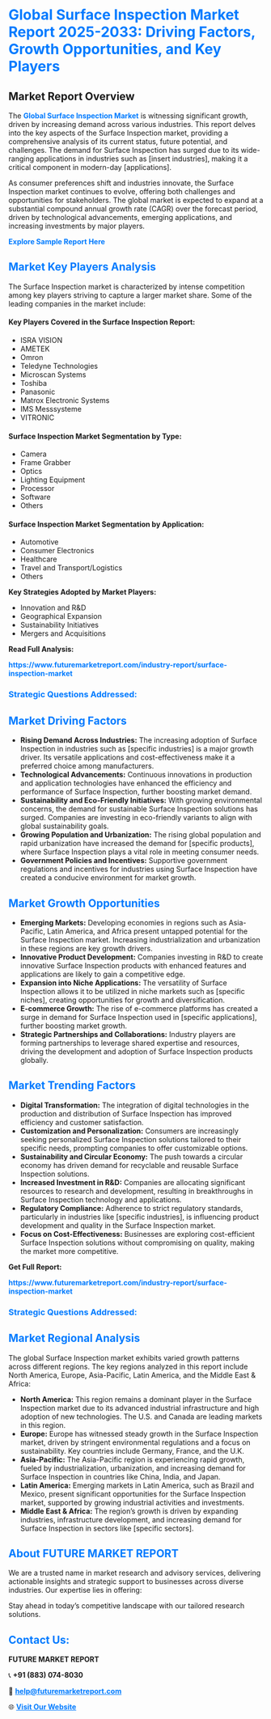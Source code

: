 <h1 style="color: #007BFF;">Global Surface Inspection Market Report 2025-2033: Driving Factors, Growth Opportunities, and Key Players</h1>

<section id="overview">
<h2>Market Report Overview</h2>
<p>The <a href="https://www.futuremarketreport.com/industry-report/surface-inspection-market" style="color: #007BFF; text-decoration: none;"><strong>Global Surface Inspection Market</strong></a> is witnessing significant growth, driven by increasing demand across various industries. This report delves into the key aspects of the Surface Inspection market, providing a comprehensive analysis of its current status, future potential, and challenges. The demand for Surface Inspection has surged due to its wide-ranging applications in industries such as [insert industries], making it a critical component in modern-day [applications].</p>
<p>As consumer preferences shift and industries innovate, the Surface Inspection market continues to evolve, offering both challenges and opportunities for stakeholders. The global market is expected to expand at a substantial compound annual growth rate (CAGR) over the forecast period, driven by technological advancements, emerging applications, and increasing investments by major players.</p>
</section>

<section id="overview">
<p><a href="https://www.futuremarketreport.com/request-sample/reportId=97608" style="color: #007BFF; text-decoration: none;"><strong>Explore Sample Report Here</strong></a></p>
</section>

<section id="key-players">
<h2 style="color: #007BFF;">Market Key Players Analysis</h2>
<p>The Surface Inspection market is characterized by intense competition among key players striving to capture a larger market share. Some of the leading companies in the market include:</p>
<h4>Key Players Covered in the Surface Inspection Report:</h4>
<ul><li>ISRA VISION</li><li>AMETEK</li><li>Omron</li><li>Teledyne Technologies</li><li>Microscan Systems</li><li>Toshiba</li><li>Panasonic</li><li>Matrox Electronic Systems</li><li>IMS Messsysteme</li><li>VITRONIC</li></ul>
<h4>Surface Inspection Market Segmentation by Type:</h4>
<ul><li>Camera</li><li>Frame Grabber</li><li>Optics</li><li>Lighting Equipment</li><li>Processor</li><li>Software</li><li>Others</li></ul>

<h4>Surface Inspection Market Segmentation by Application:</h4>
<ul><li>Automotive</li><li>Consumer Electronics</li><li>Healthcare</li><li>Travel and Transport/Logistics</li><li>Others</li></ul>
<p><strong>Key Strategies Adopted by Market Players:</strong></p>
<ul>
<li>Innovation and R&D</li>
<li>Geographical Expansion</li>
<li>Sustainability Initiatives</li>
<li>Mergers and Acquisitions</li>
</ul>
</section>

<section>
<p><strong>Read Full Analysis: </strong></p><a href="https://www.futuremarketreport.com/industry-report/surface-inspection-market" style="color: #007BFF; text-decoration: none;"><strong>https://www.futuremarketreport.com/industry-report/surface-inspection-market</strong></a>
<h3 style="color: #007BFF;">Strategic Questions Addressed:</h3>
</section>

<section id="driving-factors">
<h2 style="color: #007BFF;">Market Driving Factors</h2>
<ul>
<li><strong>Rising Demand Across Industries:</strong> The increasing adoption of Surface Inspection in industries such as [specific industries] is a major growth driver. Its versatile applications and cost-effectiveness make it a preferred choice among manufacturers.</li>
<li><strong>Technological Advancements:</strong> Continuous innovations in production and application technologies have enhanced the efficiency and performance of Surface Inspection, further boosting market demand.</li>
<li><strong>Sustainability and Eco-Friendly Initiatives:</strong> With growing environmental concerns, the demand for sustainable Surface Inspection solutions has surged. Companies are investing in eco-friendly variants to align with global sustainability goals.</li>
<li><strong>Growing Population and Urbanization:</strong> The rising global population and rapid urbanization have increased the demand for [specific products], where Surface Inspection plays a vital role in meeting consumer needs.</li>
<li><strong>Government Policies and Incentives:</strong> Supportive government regulations and incentives for industries using Surface Inspection have created a conducive environment for market growth.</li>
</ul>
</section>

<section id="growth-opportunities">
<h2 style="color: #007BFF;">Market Growth Opportunities</h2>
<ul>
<li><strong>Emerging Markets:</strong> Developing economies in regions such as Asia-Pacific, Latin America, and Africa present untapped potential for the Surface Inspection market. Increasing industrialization and urbanization in these regions are key growth drivers.</li>
<li><strong>Innovative Product Development:</strong> Companies investing in R&D to create innovative Surface Inspection products with enhanced features and applications are likely to gain a competitive edge.</li>
<li><strong>Expansion into Niche Applications:</strong> The versatility of Surface Inspection allows it to be utilized in niche markets such as [specific niches], creating opportunities for growth and diversification.</li>
<li><strong>E-commerce Growth:</strong> The rise of e-commerce platforms has created a surge in demand for Surface Inspection used in [specific applications], further boosting market growth.</li>
<li><strong>Strategic Partnerships and Collaborations:</strong> Industry players are forming partnerships to leverage shared expertise and resources, driving the development and adoption of Surface Inspection products globally.</li>
</ul>
</section>

<section id="trending-factors">
<h2 style="color: #007BFF;">Market Trending Factors</h2>
<ul>
<li><strong>Digital Transformation:</strong> The integration of digital technologies in the production and distribution of Surface Inspection has improved efficiency and customer satisfaction.</li>
<li><strong>Customization and Personalization:</strong> Consumers are increasingly seeking personalized Surface Inspection solutions tailored to their specific needs, prompting companies to offer customizable options.</li>
<li><strong>Sustainability and Circular Economy:</strong> The push towards a circular economy has driven demand for recyclable and reusable Surface Inspection solutions.</li>
<li><strong>Increased Investment in R&D:</strong> Companies are allocating significant resources to research and development, resulting in breakthroughs in Surface Inspection technology and applications.</li>
<li><strong>Regulatory Compliance:</strong> Adherence to strict regulatory standards, particularly in industries like [specific industries], is influencing product development and quality in the Surface Inspection market.</li>
<li><strong>Focus on Cost-Effectiveness:</strong> Businesses are exploring cost-efficient Surface Inspection solutions without compromising on quality, making the market more competitive.</li>
</ul>
</section>

<section>
<p><strong>Get Full Report: </strong></p><a href="https://www.futuremarketreport.com/industry-report/surface-inspection-market" style="color: #007BFF; text-decoration: none;"><strong>https://www.futuremarketreport.com/industry-report/surface-inspection-market</strong></a>
<h3 style="color: #007BFF;">Strategic Questions Addressed:</h3>
</section>


<section id="regional-analysis">
<h2 style="color: #007BFF;">Market Regional Analysis</h2>
<p>The global Surface Inspection market exhibits varied growth patterns across different regions. The key regions analyzed in this report include North America, Europe, Asia-Pacific, Latin America, and the Middle East & Africa:</p>
<ul>
<li><strong>North America:</strong> This region remains a dominant player in the Surface Inspection market due to its advanced industrial infrastructure and high adoption of new technologies. The U.S. and Canada are leading markets in this region.</li>
<li><strong>Europe:</strong> Europe has witnessed steady growth in the Surface Inspection market, driven by stringent environmental regulations and a focus on sustainability. Key countries include Germany, France, and the U.K.</li>
<li><strong>Asia-Pacific:</strong> The Asia-Pacific region is experiencing rapid growth, fueled by industrialization, urbanization, and increasing demand for Surface Inspection in countries like China, India, and Japan.</li>
<li><strong>Latin America:</strong> Emerging markets in Latin America, such as Brazil and Mexico, present significant opportunities for the Surface Inspection market, supported by growing industrial activities and investments.</li>
<li><strong>Middle East & Africa:</strong> The region’s growth is driven by expanding industries, infrastructure development, and increasing demand for Surface Inspection in sectors like [specific sectors].</li>
</ul>
</section>

<footer>
<h2 style="color: #007BFF;">About FUTURE MARKET REPORT</h2>
<p>We are a trusted name in market research and advisory services, delivering actionable insights and strategic support to businesses across diverse industries. Our expertise lies in offering:</p>

<p>Stay ahead in today’s competitive landscape with our tailored research solutions.</p>

<h2 style="color: #007BFF;">Contact Us:</h2>
<p><strong>FUTURE MARKET REPORT</strong></p>
<p>📞 <strong>+91 (883) 074-8030</strong></p>
<p>📧 <strong><a href="mailto:help@futuremarketreport.com" style="color: #007BFF;">help@futuremarketreport.com</a></strong></p>
<p>🌐 <strong><a href="https://www.futuremarketreport.com/" style="color: #007BFF;">Visit Our Website</a></strong></p>
</footer>